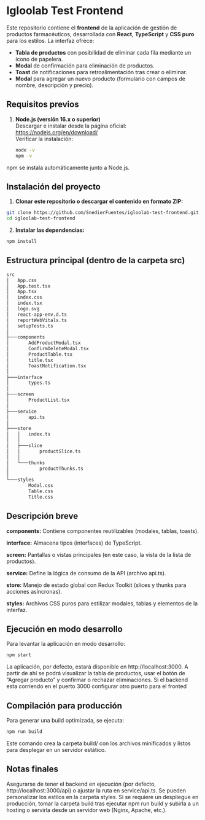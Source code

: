 # Igloolab Test Frontend

Este repositorio contiene el **frontend** de la aplicación de gestión de productos farmacéuticos, desarrollada con **React**, **TypeScript** y **CSS puro** para los estilos. La interfaz ofrece:

- **Tabla de productos** con posibilidad de eliminar cada fila mediante un ícono de papelera.
- **Modal** de confirmación para eliminación de productos.
- **Toast** de notificaciones para retroalimentación tras crear o eliminar.
- **Modal** para agregar un nuevo producto (formulario con campos de nombre, descripción y precio).
  

## Requisitos previos

1. **Node.js (versión 16.x o superior)**  
   Descargar e instalar desde la página oficial:  
   https://nodejs.org/en/download/  
   Verificar la instalación:
   ```bash
   node -v
   npm -v
   ```
npm se instala automáticamente junto a Node.js.

## Instalación del proyecto
1.  **Clonar este repositorio o descargar el contenido en formato ZIP:**

```bash
git clone https://github.com/SnedierFuentes/igloolab-test-frontend.git
cd igloolab-test-frontend
```

2.  **Instalar las dependencias:**

```bash
npm install
```

## Estructura principal (dentro de la carpeta src)

```bash
src
│   App.css
│   App.test.tsx
│   App.tsx
│   index.css
│   index.tsx
│   logo.svg
│   react-app-env.d.ts
│   reportWebVitals.ts
│   setupTests.ts
│
├───components
│       AddProductModal.tsx
│       ConfirmDeleteModal.tsx
│       ProductTable.tsx
│       title.tsx
│       ToastNotification.tsx
│
├───interface
│       types.ts
│
├───screen
│       ProductList.tsx
│
├───service
│       api.ts
│
├───store
│   │   index.ts
│   │
│   ├───slice
│   │       productSlice.ts
│   │
│   └───thunks
│           productThunks.ts
│
└───styles
        Modal.css
        Table.css
        Title.css
```

## Descripción breve
   **components:** Contiene componentes reutilizables (modales, tablas, toasts).
   
   **interface:** Almacena tipos (interfaces) de TypeScript.
   
   **screen:** Pantallas o vistas principales (en este caso, la vista de la lista de productos).
   
   **service:** Define la lógica de consumo de la API (archivo api.ts).
   
   **store:** Manejo de estado global con Redux Toolkit (slices y thunks para acciones asíncronas).
   
   **styles:** Archivos CSS puros para estilizar modales, tablas y elementos de la interfaz.


## Ejecución en modo desarrollo
Para levantar la aplicación en modo desarrollo:

```bash
npm start
```

La aplicación, por defecto, estará disponible en http://localhost:3000. A partir de ahí se podrá visualizar la tabla de productos, usar el botón de “Agregar producto” y confirmar o rechazar eliminaciones. Si el backend esta corriendo en el puerto 3000 configurar otro puerto para el fronted

## Compilación para producción
Para generar una build optimizada, se ejecuta:

```bash
npm run build
```
Este comando crea la carpeta build/ con los archivos minificados y listos para desplegar en un servidor estático.

## Notas finales
Asegurarse de tener el backend en ejecución (por defecto, http://localhost:3000/api) o ajustar la ruta en service/api.ts.
Se pueden personalizar los estilos en la carpeta styles.
Si se requiere un despliegue en producción, tomar la carpeta build tras ejecutar npm run build y subirla a un hosting o servirla desde un servidor web (Nginx, Apache, etc.).



